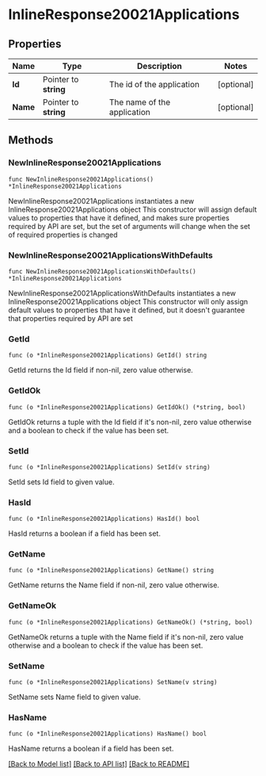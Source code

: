 # InlineResponse20021Applications

## Properties

Name | Type | Description | Notes
------------ | ------------- | ------------- | -------------
**Id** | Pointer to **string** | The id of the application | [optional] 
**Name** | Pointer to **string** | The name of the application | [optional] 

## Methods

### NewInlineResponse20021Applications

`func NewInlineResponse20021Applications() *InlineResponse20021Applications`

NewInlineResponse20021Applications instantiates a new InlineResponse20021Applications object
This constructor will assign default values to properties that have it defined,
and makes sure properties required by API are set, but the set of arguments
will change when the set of required properties is changed

### NewInlineResponse20021ApplicationsWithDefaults

`func NewInlineResponse20021ApplicationsWithDefaults() *InlineResponse20021Applications`

NewInlineResponse20021ApplicationsWithDefaults instantiates a new InlineResponse20021Applications object
This constructor will only assign default values to properties that have it defined,
but it doesn't guarantee that properties required by API are set

### GetId

`func (o *InlineResponse20021Applications) GetId() string`

GetId returns the Id field if non-nil, zero value otherwise.

### GetIdOk

`func (o *InlineResponse20021Applications) GetIdOk() (*string, bool)`

GetIdOk returns a tuple with the Id field if it's non-nil, zero value otherwise
and a boolean to check if the value has been set.

### SetId

`func (o *InlineResponse20021Applications) SetId(v string)`

SetId sets Id field to given value.

### HasId

`func (o *InlineResponse20021Applications) HasId() bool`

HasId returns a boolean if a field has been set.

### GetName

`func (o *InlineResponse20021Applications) GetName() string`

GetName returns the Name field if non-nil, zero value otherwise.

### GetNameOk

`func (o *InlineResponse20021Applications) GetNameOk() (*string, bool)`

GetNameOk returns a tuple with the Name field if it's non-nil, zero value otherwise
and a boolean to check if the value has been set.

### SetName

`func (o *InlineResponse20021Applications) SetName(v string)`

SetName sets Name field to given value.

### HasName

`func (o *InlineResponse20021Applications) HasName() bool`

HasName returns a boolean if a field has been set.


[[Back to Model list]](../README.md#documentation-for-models) [[Back to API list]](../README.md#documentation-for-api-endpoints) [[Back to README]](../README.md)


